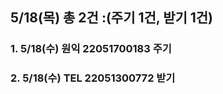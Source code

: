 ## 5/18(목) 총 2건 :(주기 1건, 받기 1건)

### 1. 5/18(수) 원익 22051700183 주기
### 2. 5/18(수) TEL 22051300772 받기
